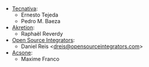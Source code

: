 - [Tecnativa](https://www.tecnativa.com):
  - Ernesto Tejeda
  - Pedro M. Baeza
- [Akretion](https://akretion.com):
  - Raphaël Reverdy
- [Open Source Integrators](https://opensourceintegrators.eu):
  - Daniel Reis \<<dreis@opensourceintegrators.com>\>
- [Acsone](https://www.acsone.eu/):
  - Maxime Franco
